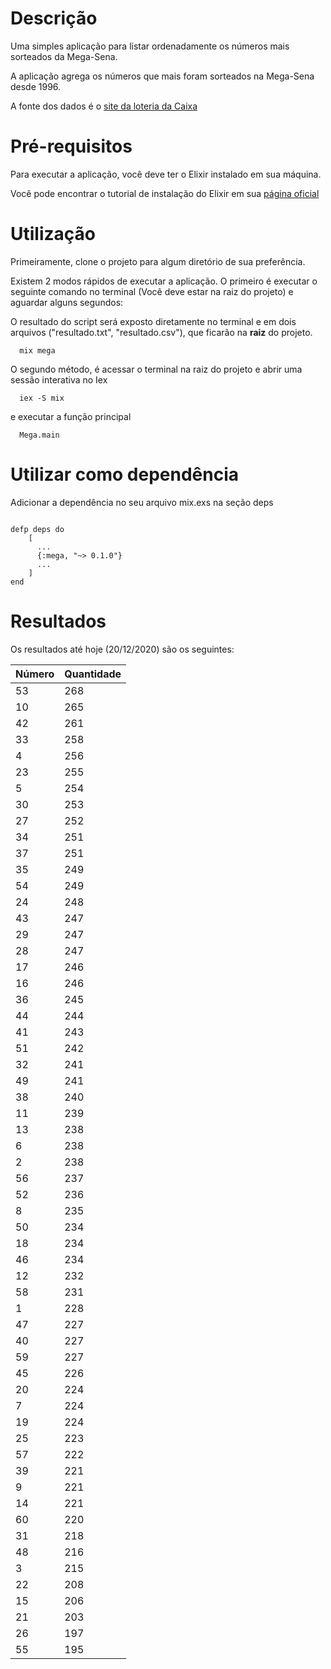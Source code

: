 # Descrição

Uma simples aplicação para listar ordenadamente os números mais sorteados da Mega-Sena.

A aplicação agrega os números que mais foram sorteados na Mega-Sena desde 1996.

A fonte dos dados é o [site da loteria da Caixa](http://loterias.caixa.gov.br)

# Pré-requisitos

Para executar a aplicação, você deve ter o Elixir instalado em sua máquina.

Você pode encontrar o tutorial de instalação do Elixir em sua [página oficial](https://elixir-lang.org/install.html)

# Utilização

Primeiramente, clone o projeto para algum diretório de sua preferência.

Existem 2 modos rápidos de executar a aplicação. O primeiro é executar o seguinte comando no terminal (Você deve estar na raiz do projeto) e aguardar alguns segundos:

O resultado do script será exposto diretamente no terminal e em dois arquivos ("resultado.txt", "resultado.csv"), que ficarão na **raiz** do projeto.

```
  mix mega
```

O segundo método, é acessar o terminal na raiz do projeto e abrir uma sessão interativa no Iex

```
  iex -S mix
```

e executar a função principal

```
  Mega.main
```

# Utilizar como dependência

Adicionar a dependência no seu arquivo mix.exs na seção deps

```

defp deps do
    [
      ...
      {:mega, "~> 0.1.0"}
      ...
    ]
end
```

# Resultados

Os resultados até hoje (20/12/2020) são os seguintes:

| Número | Quantidade |
| ------ | ---------- |
|	53	   |	268     	|
|	10	   |	265     	|
|	42     |	261     	|
|	33	   |	258     	|
|	4	     |	256     	|
|	23	   |	255     	|
|	5	     |	254     	|
|	30	   |	253     	|
|	27	   |	252     	|
|	34   	 |	251     	|
|	37	   |	251     	|
|	35	   |	249     	|
|	54	   |	249     	|
|	24	   |	248     	|
|	43	   |	247	     	|
|	29	   |	247	     	|
|	28	   |	247	     	|
|	17	   |	246	     	|
|	16	   |	246	     	|
|	36	   |	245	     	|
|	44	   |	244	     	|
|	41	   |	243	     	|
|	51	   |	242	     	|
|	32	   |	241	     	|
|	49	   |	241	     	|
|	38	   |	240	     	|
|	11	   |	239	     	|
|	13	   |	238	     	|
|	6	     |	238	     	|
|	2	     |	238	     	|
|	56	   |	237	     	|
|	52	   |	236	     	|
|	8	     |	235	     	|
|	50	   |	234	     	|
|	18	   |	234	     	|
|	46	   |	234	     	|
|	12	   |	232	     	|
|	58	   |	231	     	|
|	1	     |	228	     	|
|	47	   |	227	     	|
|	40	   |	227	     	|
|	59	   |	227	     	|
|	45	   |	226	     	|
|	20	   |	224	     	|
|	7	     |	224	     	|
|	19	   |	224	     	|
|	25	   |	223	     	|
|	57	   |	222	     	|
|	39	   |	221	     	|
|	9	     |	221	     	|
|	14	   |	221	     	|
|	60	   |	220	     	|
|	31	   |	218	     	|
|	48	   |	216	     	|
|	3	     |	215	     	|
|	22	   |	208	     	|
|	15	   |	206	     	|
|	21	   |	203	     	|
|	26	   |	197	     	|
|	55	   |	195	     	|
